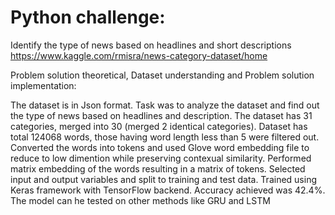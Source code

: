 # Python challenge:

Identify the type of news based on headlines and short descriptions
https://www.kaggle.com/rmisra/news-category-dataset/home

Problem solution theoretical, Dataset understanding and Problem solution implementation:

The dataset is in Json format. Task was to analyze the dataset and find out the type of news based on headlines and description. The dataset has 31 categories, merged into 30 (merged 2 identical categories).
Dataset has total 124068 words, those having word length less than 5 were filtered out.
Converted the words into tokens and used Glove word embedding file to reduce to low dimention while preserving contexual similarity.
Performed matrix embedding of the words resulting in a matrix of tokens.
Selected input and output variables and split to training and test data.
Trained using Keras framework with TensorFlow backend.
Accuracy achieved was 42.4%. The model can he tested on other methods like GRU and LSTM
